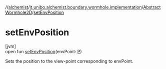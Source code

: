 //[alchemist](../../../index.md)/[it.unibo.alchemist.boundary.wormhole.implementation](../index.md)/[AbstractWormhole2D](index.md)/[setEnvPosition](set-env-position.md)

# setEnvPosition

[jvm]\
open fun [setEnvPosition](set-env-position.md)(envPoint: [P](../../it.unibo.alchemist.boundary.wormhole.interfaces/-wormhole2-d/index.md))

Sets the position to the view-point corresponding to envPoint.
